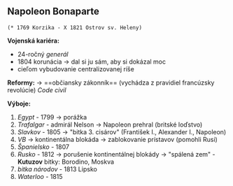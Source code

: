 ## Napoleon Bonaparte
`(* 1769 Korzika - X 1821 Ostrov sv. Heleny)`

**Vojenská kariéra:**
- 24-ročný *generál*
- 1804 korunácia -> dal si ju sám, aby si dokázal moc
- cieľom vybudovanie centralizovanej ríše

**Reformy:** -> ==občiansky zákonník== (vychádza z pravidiel francúzsky revolúcie) *Code civil*

**Výboje:**
1. *Egypt* - 1799 -> porážka
2. *Trafalgar* - admirál Nelson -> Napoleon prehral (britské loďstvo)
3. *Slavkov* - 1805 -> "bitka 3. cisárov" (František I., Alexander I., Napoleon)
4. *VB* -> kontinentálna blokáda -> zablokovanie prístavov (pomohli Rusi)
5. *Španielsko* - 1807
6. *Rusko* - 1812 -> porušenie kontinentálnej blokády
-> "spálená zem" - **Kutuzov**
bitky: Borodino, Moskva
7. *bitka národov* - 1813 Lipsko
8. *Waterloo* - 1815
